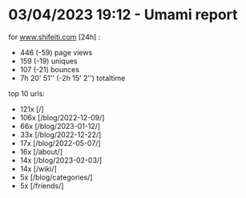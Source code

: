 # 03/04/2023 19:12 - Umami report
for www.shifeiti.com [24h] :

 - 446 (-59) page views
 - 159 (-19) uniques
 - 107 (-21) bounces
 - 7h 20' 51'' (-2h 15' 2'') totaltime


top 10 urls:
 - 121x [/]
 - 106x [/blog/2022-12-09/]
 - 66x [/blog/2023-01-12/]
 - 33x [/blog/2022-12-22/]
 - 17x [/blog/2022-05-07/]
 - 16x [/about/]
 - 14x [/blog/2023-02-03/]
 - 14x [/wiki/]
 - 5x [/blog/categories/]
 - 5x [/friends/]


